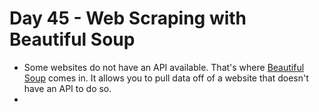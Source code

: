 # Day 45 - Web Scraping with Beautiful Soup

- Some websites do not have an API available. That's where [Beautiful Soup](https://www.crummy.com/software/BeautifulSoup/bs4/doc/) comes in. It allows you to pull data off of a website that doesn't have an API to do so.
- 